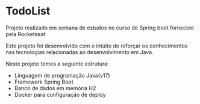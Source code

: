 # TodoList
Projeto realizado em semana de estudos no curso de Spring boot fornecido pela Rocketseat

Este projeto foi desenvolvido com o intúito de reforçar os conhecimentos nas tecnologias relacionadas ao desenvolvimento em Java.

Neste projeto temos a seguinte estrutura:

- Linguagem de programação Java(v17)
- Framework Spring Boot
- Banco de dados em memória H2
- Docker para configuração de deploy
